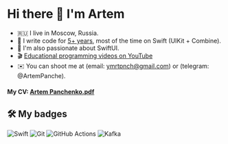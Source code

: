 # Hi there 👋 I'm Artem

- 🇷🇺 I live in Moscow, Russia.
- 📱 I write code for [5+ years](https://www.linkedin.com/in/appanchenko/), most of the time on Swift (UIKit + Combine). 
- 🎨 I'm also passionate about SwiftUI.
- 🎬 [Educational programming videos on YouTube](https://www.linkedin.com/in/appanchenko/)
- ✉️ You can shoot me at (email: ymrtpnch@gmail.com) or (telegram: @ArtemPanche).

#### My CV: [Artem Panchenko.pdf]()

## 🛠 My badges 

![Swift](https://img.shields.io/badge/swift-F54A2A?style=for-the-badge&logo=swift&logoColor=white)
![Git](https://img.shields.io/badge/git%20-%23F05033.svg?&style=for-the-badge&logo=git&logoColor=white)
![GitHub Actions](https://img.shields.io/badge/github%20actions%20-%232671E5.svg?&style=for-the-badge&logo=github%20actions&logoColor=white)
![Kafka](https://img.shields.io/badge/kafka%20-%23000000.svg?&style=for-the-badge&logo=apache%20kafka&logoColor=white)
